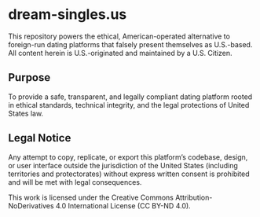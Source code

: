 # dream-singles.us

This repository powers the ethical, American-operated alternative to foreign-run dating platforms that falsely present themselves as U.S.-based. All content herein is U.S.-originated and maintained by a U.S. Citizen.

## Purpose
To provide a safe, transparent, and legally compliant dating platform rooted in ethical standards, technical integrity, and the legal protections of United States law.

## Legal Notice
Any attempt to copy, replicate, or export this platform’s codebase, design, or user interface outside the jurisdiction of the United States (including territories and protectorates) without express written consent is prohibited and will be met with legal consequences.

This work is licensed under the Creative Commons Attribution-NoDerivatives 4.0 International License (CC BY-ND 4.0).
